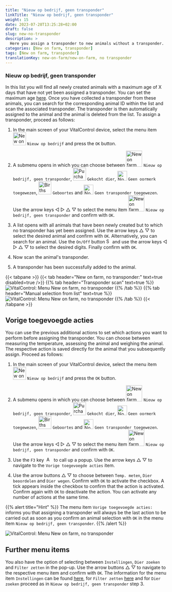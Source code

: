 ```yaml
---
title: "Nieuw op bedrijf, geen transponder"
linkTitle: "Nieuw op bedrijf, geen transponder"
weight: 15
date: 2023-07-28T13:25:28+02:00
draft: false
slug: new-no-transponder
description: >
  Here you assign a transponder to new animals without a transponder.
categories: [New on farm, transponder]
tags: [New on farm, transponder]
translationKey: new-on-farm/new-on-farm, no transponder
---
```

### Nieuw op bedrijf, geen transponder

In this list you will find all newly created animals with a maximum age of X days that have not yet been assigned a transponder. You can set the maximum age [here](/en/docs/settings/animal-registration/#set-default-values). Once you have collected a transponder from these animals, you can search for the corresponding animal ID within the list and scan the associated transponder. The transponder is then automatically assigned to the animal and the animal is deleted from the list. To assign a transponder, proceed as follows:

1. In the main screen of your VitalControl device, select the menu item <img src="/icons/main/new-on-farm.svg" width="40" align="bottom" alt="New on farm" /> `Nieuw op bedrijf` and press the `OK` button.

2. A submenu opens in which you can choose between <img src="/icons/registration/new-on-farm-no-transponder.svg" width="50" align="bottom" alt="New on farm, no transponder" /> `Nieuw op bedrijf, geen transponder`, <img src="/icons/main/new-on-farm.svg" width="40" align="bottom" alt="Purchased animals" /> `Gekocht dier`, <img src="/icons/registration/no-eartag-number.svg" width="30" align="bottom" alt="No national animal ID" /> `Geen oormerk toegewezen`, <img src="/icons/main/births.svg" width="40" align="bottom" alt="Births" /> `Geboortes` and <img src="/icons/registration/no-transponder.svg" width="30" align="bottom" alt="No transponder assigned" /> `Geen transponder toegewezen`. Use the arrow keys ◁ ▷ △ ▽ to select the menu item <img src="/icons/registration/new-on-farm-no-transponder.svg" width="50" align="bottom" alt="New on farm, no transponder" /> `Nieuw op bedrijf, geen transponder` and confirm with `OK`.

3. A list opens with all animals that have been newly created but to which no transponder has yet been assigned. Use the arrow keys △ ▽ to select the desired animal and confirm with `OK`. Alternatively, you can search for an animal. Use the `On/Off` button <img src="/icons/footer/search.svg" width="15" align="bottom" alt="Search" /> and use the arrow keys ◁ ▷ △ ▽ to select the desired digits. Finally confirm with `OK`.

4. Now scan the animal's transponder.

5. A transponder has been successfully added to the animal.

{{< tabpane >}}
{{< tab header="New on farm, no transponder:" text=true disabled=true />}}
{{% tab header="Transponder scan" text=true %}}
 ![VitalControl: Menu New on farm, no transponder](../images/notransponder-scan.png "New on farm, no transponder")
{{% /tab %}}
{{% tab header="Manual selection from list" text=true %}}
 ![VitalControl: Menu New on farm, no transponder](../images/notransponder.png "New on farm, no transponder")
{{% /tab %}}
{{< /tabpane >}}

## Vorige toegevoegde acties

You can use the previous additional actions to set which actions you want to perform before assigning the transponder. You can choose between measuring the temperature, assessing the animal and weighing the animal. The respective action is saved directly for the animal that you subsequently assign. Proceed as follows:

1. In the main screen of your VitalControl device, select the menu item <img src="/icons/main/new-on-farm.svg" width="40" align="bottom" alt="New on farm" /> `Nieuw op bedrijf` and press the `OK` button.

2. A submenu opens in which you can choose between <img src="/icons/registration/new-on-farm-no-transponder.svg" width="50" align="bottom" alt="New on farm, no transponder" /> `Nieuw op bedrijf, geen transponder`, <img src="/icons/main/new-on-farm.svg" width="40" align="bottom" alt="Purchased animals" /> `Gekocht dier`, <img src="/icons/registration/no-eartag-number.svg" width="30" align="bottom" alt="No national animal ID" /> `Geen oormerk toegewezen`, <img src="/icons/main/births.svg" width="40" align="bottom" alt="Births" /> `Geboortes` and <img src="/icons/registration/no-transponder.svg" width="30" align="bottom" alt="No transponder assigned" /> `Geen transponder toegewezen`. Use the arrow keys ◁ ▷ △ ▽ to select the menu item <img src="/icons/registration/new-on-farm-no-transponder.svg" width="50" align="bottom" alt="New on farm, no transponder" /> `Nieuw op bedrijf, geen transponder` and confirm with `OK`.

3. Use the `F3` key &nbsp;<img src="/icons/footer/open-popup.svg" width="15" align="bottom" alt="Aufruf Popup" />&nbsp; to call up a popup. Use the arrow keys △ ▽ to navigate to the `Vorige toegevoegde acties` item.

4. Use the arrow buttons △ ▽ to choose between `Temp. meten`, `Dier beoordelen` and `Dier wegen`. Confirm with `OK` to activate the checkbox. A tick appears inside the checkbox to confirm that the action is activated. Confirm again with `OK` to deactivate the action. You can activate any number of actions at the same time.

{{% alert title="Hint" %}}
The menu item `Vorige toegevoegde acties:` informs you that assigning a transponder will always be the last action to be carried out as soon as you confirm an animal selection with `OK` in the menu item `Nieuw op bedrijf, geen transponder`.
{{% /alert %}}

 ![VitalControl: Menu New on farm, no transponder](../images/actions.png "Additional actions")

 ## Further menu items

You also have the option of selecting between `Instellingen`, `Dier zoeken` and `Filter zetten` in the pop-up. Use the arrow buttons △ ▽ to navigate to the respective menu item and confirm with `OK`. The information for the menu item `Instellingen` can be found [here](/nl/docs/settings/animal-registration/#set-default-values), for `Filter zetten` [here](/nl/docs/filter/) and for `Dier zoeken` proceed as in `Nieuw op bedrijf, geen transponder` step 3.
